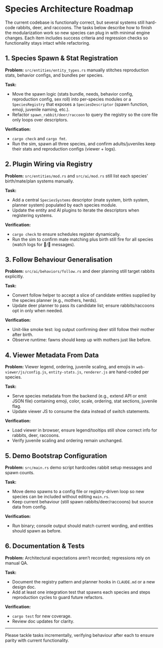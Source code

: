 # Species Architecture Roadmap

The current codebase is functionally correct, but several systems still hard-code rabbits, deer, and raccoons. The tasks below describe how to finish the modularization work so new species can plug in with minimal engine changes. Each item includes success criteria and regression checks so functionality stays intact while refactoring.

## 1. Species Spawn & Stat Registration
**Problem:** `src/entities/entity_types.rs` manually stitches reproduction stats, behavior configs, and bundles per species.

**Task:**
- Move the spawn logic (stats bundle, needs, behavior config, reproduction config, sex roll) into per-species modules or a `SpeciesRegistry` that exposes a `SpeciesDescriptor` (spawn function, emoji, juvenile naming, etc.).
- Refactor `spawn_rabbit/deer/raccoon` to query the registry so the core file only loops over descriptors.

**Verification:**
- `cargo check` and `cargo fmt`.
- Run the sim, spawn all three species, and confirm adults/juveniles keep their stats and reproduction configs (viewer + logs).

## 2. Plugin Wiring via Registry
**Problem:** `src/entities/mod.rs` and `src/ai/mod.rs` still list each species’ birth/mate/plan systems manually.

**Task:**
- Add a central `SpeciesSystems` descriptor (mate system, birth system, planner system) populated by each species module.
- Update the entity and AI plugins to iterate the descriptors when registering systems.

**Verification:**
- `cargo check` to ensure schedules register dynamically.
- Run the sim to confirm mate matching plus birth still fire for all species (watch logs for 💞/🍼 messages).

## 3. Follow Behaviour Generalisation
**Problem:** `src/ai/behaviors/follow.rs` and deer planning still target rabbits explicitly.

**Task:**
- Convert follow helper to accept a slice of candidate entities supplied by the species planner (e.g., mothers, herds).
- Update deer planner to pass its candidate list; ensure rabbits/raccoons opt in only when needed.

**Verification:**
- Unit-like smoke test: log output confirming deer still follow their mother after birth.
- Observe runtime: fawns should keep up with mothers just like before.

## 4. Viewer Metadata From Data
**Problem:** Viewer legend, ordering, juvenile scaling, and emojis in `web-viewer/js/config.js`, `entity-stats.js`, `renderer.js` are hand-coded per species.

**Task:**
- Serve species metadata from the backend (e.g., extend API or emit JSON file) containing emoji, color, scale, ordering, stat sections, juvenile flag.
- Update viewer JS to consume the data instead of switch statements.

**Verification:**
- Load viewer in browser, ensure legend/tooltips still show correct info for rabbits, deer, raccoons.
- Verify juvenile scaling and ordering remain unchanged.

## 5. Demo Bootstrap Configuration
**Problem:** `src/main.rs` demo script hardcodes rabbit setup messages and spawn counts.

**Task:**
- Move demo spawns to a config file or registry-driven loop so new species can be included without editing `main.rs`.
- Keep current behaviour (still spawn rabbits/deer/raccoons) but source data from config.

**Verification:**
- Run binary; console output should match current wording, and entities should spawn as before.

## 6. Documentation & Tests
**Problem:** Architectural expectations aren’t recorded; regressions rely on manual QA.

**Task:**
- Document the registry pattern and planner hooks in `CLAUDE.md` or a new design doc.
- Add at least one integration test that spawns each species and steps reproduction cycles to guard future refactors.

**Verification:**
- `cargo test` for new coverage.
- Review doc updates for clarity.

---
Please tackle tasks incrementally, verifying behaviour after each to ensure parity with current functionality.
